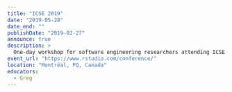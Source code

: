 ```yaml
---
title: "ICSE 2019"
date: "2019-05-28"
date_end: ""
publishDate: "2019-02-27"
announce: true
description: >
  One-day workshop for software engineering researchers attending ICSE conference.
event_url: "https://www.rstudio.com/conference/"
location: "Montréal, PQ, Canada"
educators:
  - Greg
---
```


